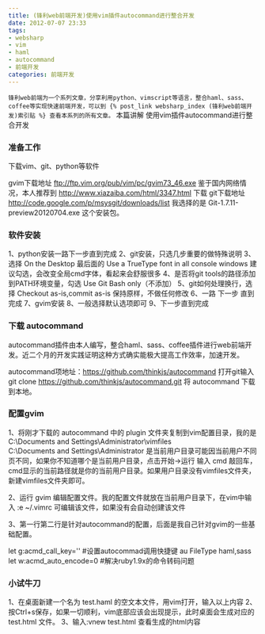 ```yaml
---
title: (锋利web前端开发)使用vim插件autocommand进行整合开发
date: 2012-07-07 23:33
tags:
- websharp
- vim
- haml
- autocommand
- 前端开发
categories: 前端开发
---
```

`锋利web前端为一个系列文章，分享利用python、vimscript等语言，整合haml、sass、coffee等实现快速前端开发，可以到 {% post_link websharp_index (锋利web前端开发)索引贴 %} 查看本系列的所有文章。`
本篇讲解 使用vim插件autocommand进行整合开发

### 准备工作
下载vim、git、python等软件

gvim下载地址 ftp://ftp.vim.org/pub/vim/pc/gvim73_46.exe 鉴于国内网络情况，本人推荐到 http://www.xiazaiba.com/html/3347.html 下载
git下载地址 http://code.google.com/p/msysgit/downloads/list 我选择的是 Git-1.7.11-preview20120704.exe 这个安装包。

### 软件安装
1、python安装一路下一步直到完成
2、git安装，只选几步重要的做特殊说明
3、选择 On the Desktop 最后面的 Use a TrueType font in all console windows 建议勾选，会改变全局cmd字体，看起来会舒服很多
4、是否将git tools的路径添加到PATH环境变量，勾选 Use Git Bash only（不添加）
5、git如何处理换行，选择 Checkout as-is,commit as-is 保持原样，不做任何修改
6、一路 下一步 直到完成
7、gvim安装
8、一般选择默认选项即可
9、下一步直到完成

### 下载 autocommand
autocommand插件由本人编写，整合haml、sass、coffee插件进行web前端开发。近二个月的开发实践证明这种方式确实能极大提高工作效率，加速开发。

autocommand项地址：https://github.com/thinkjs/autocommand
打开git输入 git clone https://github.com/thinkjs/autocommand.git 将 autocommand 下载到本地。

### 配置gvim
1、将刚才下载的 autocommand 中的 plugin 文件夹复制到vim配置目录，我的是 C:\Documents and Settings\Administrator\vimfiles\
C:\Documents and Settings\Administrator 是当前用户目录可能因当前用户不同页不同，如果你不知道哪个是当前用户目录，点击开始->运行 输入 cmd 敲回车，cmd显示的当前路径就是你的当前用户目录。如果用户目录没有vimfiles文件夹，新建vimfiles文件夹即可。

2、运行 gvim 编辑配置文件。我的配置文件就放在当前用户目录下，在vim中输入 :e ~/.vimrc 可编辑该文件，如果没有会自动创建该文件 

3、第一行第二行是针对autocommand的配置，后面是我自己针对gvim的一些基础配置。

let g:acmd_call_key='<c-s>' #设置autocommad调用快捷键
au FileType haml,sass let w:acmd_auto_encode=0 #解决ruby1.9x的命令转码问题

### 小试牛刀
1、在桌面新建一个名为 test.haml 的空文本文件，用vim打开，输入以上内容
2、按Ctrl+s保存，如果一切顺利，vim底部应该会出现提示，此时桌面会生成对应的 test.html 文件。
3、输入:vnew test.html 查看生成的html内容